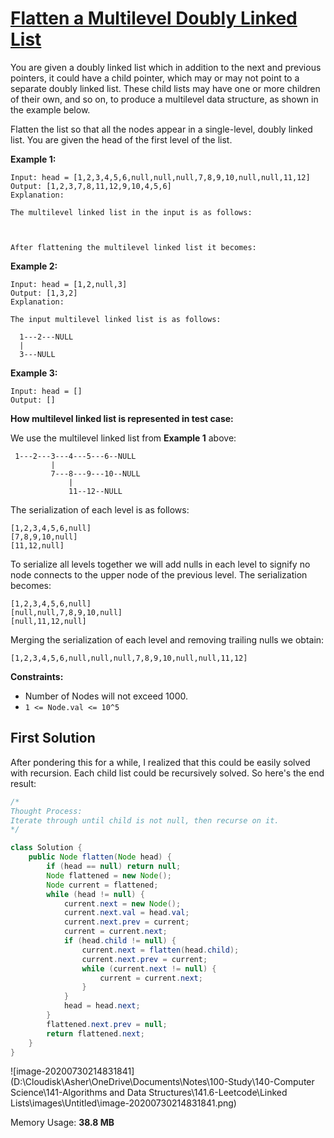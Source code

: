 # [Flatten a Multilevel Doubly Linked List](https://leetcode.com/explore/learn/card/linked-list/213/conclusion/1225/)

You are given a doubly linked list which in addition to the next and previous pointers, it could have a child pointer, which may or may not point to a separate doubly linked list. These child lists may have one or more children of their own, and so on, to produce a multilevel data structure, as shown in the example below.

Flatten the list so that all the nodes appear in a single-level, doubly linked list. You are given the head of the first level of the list.

 

**Example 1:**

```
Input: head = [1,2,3,4,5,6,null,null,null,7,8,9,10,null,null,11,12]
Output: [1,2,3,7,8,11,12,9,10,4,5,6]
Explanation:

The multilevel linked list in the input is as follows:



After flattening the multilevel linked list it becomes:
```

**Example 2:**

```
Input: head = [1,2,null,3]
Output: [1,3,2]
Explanation:

The input multilevel linked list is as follows:

  1---2---NULL
  |
  3---NULL
```

**Example 3:**

```
Input: head = []
Output: []
```

 

**How multilevel linked list is represented in test case:**

We use the multilevel linked list from **Example 1** above:

```
 1---2---3---4---5---6--NULL
         |
         7---8---9---10--NULL
             |
             11--12--NULL
```

The serialization of each level is as follows:

```
[1,2,3,4,5,6,null]
[7,8,9,10,null]
[11,12,null]
```

To serialize all levels together we will add nulls in each level to signify no node connects to the upper node of the previous level. The serialization becomes:

```
[1,2,3,4,5,6,null]
[null,null,7,8,9,10,null]
[null,11,12,null]
```

Merging the serialization of each level and removing trailing nulls we obtain:

```
[1,2,3,4,5,6,null,null,null,7,8,9,10,null,null,11,12]
```

 

**Constraints:**

- Number of Nodes will not exceed 1000.
- `1 <= Node.val <= 10^5`

## First Solution

After pondering this for a while, I realized that this could be easily solved with recursion. Each child list could be recursively solved. So here's the end result:

```java
/*
Thought Process:
Iterate through until child is not null, then recurse on it.
*/

class Solution {
    public Node flatten(Node head) {
        if (head == null) return null;
        Node flattened = new Node();
        Node current = flattened;
        while (head != null) {
            current.next = new Node();
            current.next.val = head.val;
            current.next.prev = current;
            current = current.next;
            if (head.child != null) {
                current.next = flatten(head.child);
                current.next.prev = current;
                while (current.next != null) {
                    current = current.next;
                }
            }
            head = head.next;
        }
        flattened.next.prev = null;
        return flattened.next;
    }
}
```

![image-20200730214831841](D:\Cloudisk\Asher\OneDrive\Documents\Notes\100-Study\140-Computer Science\141-Algorithms and Data Structures\141.6-Leetcode\Linked Lists\images\Untitled\image-20200730214831841.png)

Memory Usage: **38.8 MB**

